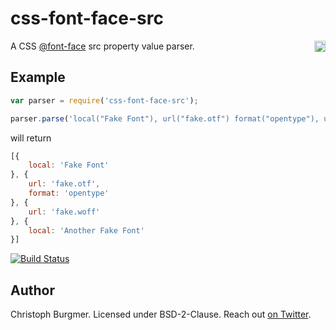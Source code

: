 css-font-face-src
=================

<a href="https://www.npmjs.org/package/css-font-face-src">
    <img src="https://badge.fury.io/js/css-font-face-src.svg"
         align="right" alt="NPM version" height="18">
</a>

A CSS [@font-face](https://developer.mozilla.org/en-US/docs/Web/CSS/@font-face) src property value parser.

Example
-------

```js
var parser = require('css-font-face-src');

parser.parse('local("Fake Font"), url("fake.otf") format("opentype"), url("fake.woff"), local("Another Fake Font")');
```

will return

```js
[{
    local: 'Fake Font'
}, {
    url: 'fake.otf',
    format: 'opentype'
}, {
    url: 'fake.woff'
}, {
    local: 'Another Fake Font'
}]
```

[![Build Status](https://travis-ci.org/cburgmer/css-font-face-src.svg?branch=master)](https://travis-ci.org/cburgmer/css-font-face-src)

Author
------
Christoph Burgmer. Licensed under BSD-2-Clause. Reach out [on Twitter](https://twitter.com/cburgmer).
